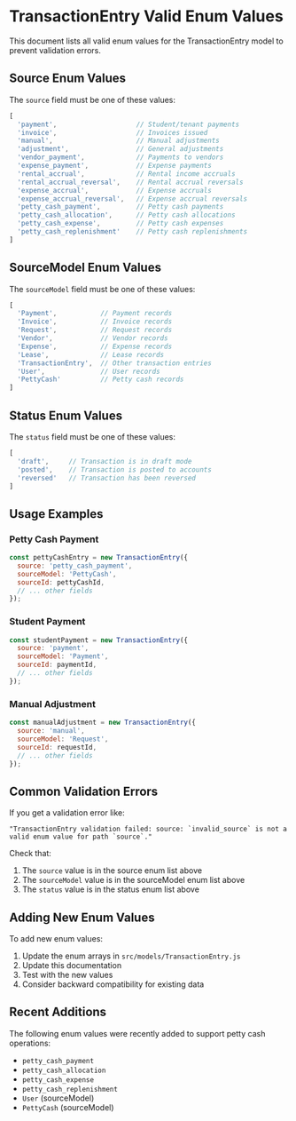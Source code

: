 # TransactionEntry Valid Enum Values

This document lists all valid enum values for the TransactionEntry model to prevent validation errors.

## Source Enum Values

The `source` field must be one of these values:

```javascript
[
  'payment',                    // Student/tenant payments
  'invoice',                    // Invoices issued
  'manual',                     // Manual adjustments
  'adjustment',                 // General adjustments
  'vendor_payment',             // Payments to vendors
  'expense_payment',            // Expense payments
  'rental_accrual',             // Rental income accruals
  'rental_accrual_reversal',    // Rental accrual reversals
  'expense_accrual',            // Expense accruals
  'expense_accrual_reversal',   // Expense accrual reversals
  'petty_cash_payment',         // Petty cash payments
  'petty_cash_allocation',      // Petty cash allocations
  'petty_cash_expense',         // Petty cash expenses
  'petty_cash_replenishment'    // Petty cash replenishments
]
```

## SourceModel Enum Values

The `sourceModel` field must be one of these values:

```javascript
[
  'Payment',           // Payment records
  'Invoice',           // Invoice records
  'Request',           // Request records
  'Vendor',            // Vendor records
  'Expense',           // Expense records
  'Lease',             // Lease records
  'TransactionEntry',  // Other transaction entries
  'User',              // User records
  'PettyCash'          // Petty cash records
]
```

## Status Enum Values

The `status` field must be one of these values:

```javascript
[
  'draft',     // Transaction is in draft mode
  'posted',    // Transaction is posted to accounts
  'reversed'   // Transaction has been reversed
]
```

## Usage Examples

### Petty Cash Payment
```javascript
const pettyCashEntry = new TransactionEntry({
  source: 'petty_cash_payment',
  sourceModel: 'PettyCash',
  sourceId: pettyCashId,
  // ... other fields
});
```

### Student Payment
```javascript
const studentPayment = new TransactionEntry({
  source: 'payment',
  sourceModel: 'Payment',
  sourceId: paymentId,
  // ... other fields
});
```

### Manual Adjustment
```javascript
const manualAdjustment = new TransactionEntry({
  source: 'manual',
  sourceModel: 'Request',
  sourceId: requestId,
  // ... other fields
});
```

## Common Validation Errors

If you get a validation error like:
```
"TransactionEntry validation failed: source: `invalid_source` is not a valid enum value for path `source`."
```

Check that:
1. The `source` value is in the source enum list above
2. The `sourceModel` value is in the sourceModel enum list above
3. The `status` value is in the status enum list above

## Adding New Enum Values

To add new enum values:

1. Update the enum arrays in `src/models/TransactionEntry.js`
2. Update this documentation
3. Test with the new values
4. Consider backward compatibility for existing data

## Recent Additions

The following enum values were recently added to support petty cash operations:
- `petty_cash_payment`
- `petty_cash_allocation` 
- `petty_cash_expense`
- `petty_cash_replenishment`
- `User` (sourceModel)
- `PettyCash` (sourceModel)





